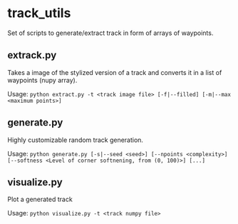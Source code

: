 # track_utils
Set of scripts to generate/extract track in form of arrays of waypoints.

## extrack.py
Takes a image of the stylized version of a track and converts it in a list of waypoints (nupy array).

Usage:
```python extract.py -t <track image file> [-f|--filled] [-m|--max <maximum points>]```

## generate.py
Highly customizable random track generation.

Usage:
```python generate.py [-s|--seed <seed>] [--npoints <complexity>] [--softness <Level of corner softnening, from (0, 100)>] [...]```

## visualize.py
Plot a generated track

Usage:
```python visualize.py -t <track numpy file>```
